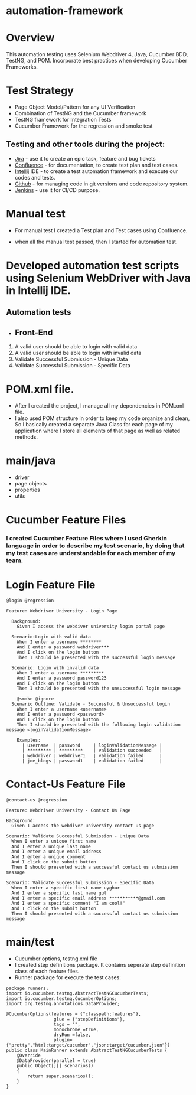 # automation-framework

# Overview 
This automation testing uses Selenium Webdriver 4, Java, Cucumber BDD, TestNG, and POM. Incorporate best practices when developing Cucumber Frameworks.

# Test Strategy 
* Page Object Model/Pattern for any UI Verification
* Combination of TestNG and the Cucumber framework
* TestNG framework for Integration Tests
* Cucumber Framework for the regression and smoke test

## Testing and other tools during the project:

* [Jira](https://www.atlassian.com/software/jira) - use it to create an epic task, feature and bug tickets
* [Confluence](https://www.atlassian.com/software/confluence) - for documentation, to create test plan and test cases.
* [Intellij](https://www.jetbrains.com/idea/) IDE - to create a test automation framework and execute our codes and tests.
* [Github](https://github.com/) - for managing code in git versions and code repository system.
* [Jenkins](https://www.jenkins.io/) - use it for CI/CD purpose.

# Manual test 

* For manual test I created a Test plan and Test cases using Confluence.
  
* when all the manual test passed, then I started for automation test.

# Developed automation test scripts using Selenium WebDriver with Java in Intellij IDE.
## Automation tests 
* ## **Front-End**  
1. A valid user should be able to login with valid data
2. A valid user should be able to login with invalid data
3. Validate Successful Submission - Unique Data
4. Validate Successful Submission - Specific Data

# POM.xml file.
* After I created the project, I manage all my dependencies in POM.xml file.
* I also used POM structure in order to keep my code organize and clean, So I basically created a separate Java Class for each page of my application where I store all elements of that page as well as related methods.

# main/java
* driver
* page objects
* properties
* utils

# Cucumber Feature Files
### I created Cucumber Feature Files where I used Gherkin language in order to describe my test scenario, by doing that my test cases are understandable  for each member of my team. 
# Login Feature File
``` Gherkin
@login @regression

Feature: Webdriver University - Login Page

  Background:
    Given I access the webdiver university login portal page

  Scenario:Login with valid data
    When I enter a username ********
    And I enter a password webdriver***
    And I click on the login button
    Then I should be presented with the successful login message

  Scenario: Login with invalid data
    When I enter a username *********
    And I enter a password password123
    And I click on the login button
    Then I should be presented with the unsuccessful login message

    @smoke @ignore
  Scenario Outline: Validate - Successful & Unsuccessful Login
    When I enter a username <username>
    And I enter a password <password>
    And I click on the login button
    Then I should be presented with the following login validation message <loginValidationMessage>

    Examples:
      | username  | password     | loginValidationMessage |
      | ********* | *********    | validation succeeded   |
      | webdriver | webdriver1   | validation failed      |
      | joe_blogs | password1    | validation failed      |
```
# Contact-Us Feature File
  ```
  @contact-us @regression

Feature: Webdriver University - Contact Us Page

  Background:
    Given I access the webdiver university contact us page

  Scenario: Validate Successful Submission - Unique Data
    When I enter a unique first name
    And I enter a unique last name
    And I enter a unique email address
    And I enter a unique comment
    And I click on the submit button
    Then I should presented with a successful contact us submission message

  Scenario: Validate Successful Submission - Specific Data
    When I enter a specific first name uyghur
    And I enter a specific last name gul
    And I enter a specific email address ***********@gmail.com
    And I enter a specific comment "I am cool!"
    And I click on the submit button
    Then I should presented with a successful contact us submission message
  ```

# main/test
* Cucumber options, testng.xml file
* I created step definitions package. It contains seperate step definition class of each feature files. 
* Runner package for execute the test cases:
```
package runners;
import io.cucumber.testng.AbstractTestNGCucumberTests;
import io.cucumber.testng.CucumberOptions;
import org.testng.annotations.DataProvider;

@CucumberOptions(features = {"classpath:features"},
                  glue = {"stepDefinitions"},
                  tags = "",
                  monochrome =true,
                  dryRun =false,
                  plugin={"pretty","html:target/cucumber","json:target/cucumber.json"})
public class MainRunner extends AbstractTestNGCucumberTests {
    @Override
    @DataProvider(parallel = true)
    public Object[][] scenarios()
    {
        return super.scenarios();
    }
}
```

